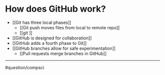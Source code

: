 # How does GitHub work?
- [[Git has three local phases]]
	- [[Git push moves files from local to remote repo]]
	- [[git ]]
- [[GitHub is designed for collaboration]]
- [[GitHub adds a fourth phase to Git]]
- [[GitHub branches allow for safe experimentation]]
	- [[Pull requests merge branches in GitHub]]

---
#question/compsci 